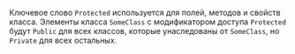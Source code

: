 
Ключевое слово `Protected` используется для полей, методов и свойств класса.
Элементы класса `SomeClass` с модификатором доступа `Protected` будут `Public` для всех классов, которые унаследованы от `SomeClass`, но `Private` для всех остальных.